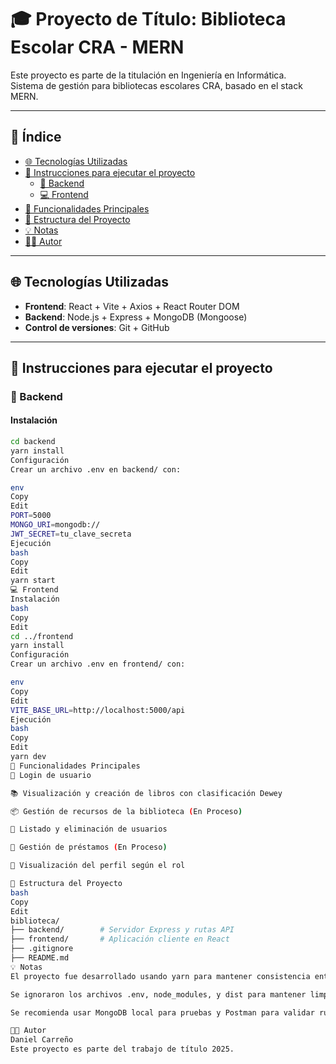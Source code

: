 # 🎓 Proyecto de Título: Biblioteca Escolar CRA - MERN

Este proyecto es parte de la titulación en Ingeniería en Informática.  
Sistema de gestión para bibliotecas escolares CRA, basado en el stack MERN.

---

## 📑 Índice

- [🌐 Tecnologías Utilizadas](#-tecnologías-utilizadas)
- [🚀 Instrucciones para ejecutar el proyecto](#-instrucciones-para-ejecutar-el-proyecto)
  - [🔧 Backend](#-backend)
  - [💻 Frontend](#-frontend)
- [🧩 Funcionalidades Principales](#-funcionalidades-principales)
- [📁 Estructura del Proyecto](#-estructura-del-proyecto)
- [💡 Notas](#-notas)
- [👨‍💻 Autor](#-autor)

---

## 🌐 Tecnologías Utilizadas

- **Frontend**: React + Vite + Axios + React Router DOM  
- **Backend**: Node.js + Express + MongoDB (Mongoose)  
- **Control de versiones**: Git + GitHub

---

## 🚀 Instrucciones para ejecutar el proyecto

### 🔧 Backend

#### Instalación

```bash
cd backend
yarn install
Configuración
Crear un archivo .env en backend/ con:

env
Copy
Edit
PORT=5000
MONGO_URI=mongodb://
JWT_SECRET=tu_clave_secreta
Ejecución
bash
Copy
Edit
yarn start
💻 Frontend
Instalación
bash
Copy
Edit
cd ../frontend
yarn install
Configuración
Crear un archivo .env en frontend/ con:

env
Copy
Edit
VITE_BASE_URL=http://localhost:5000/api
Ejecución
bash
Copy
Edit
yarn dev
🧩 Funcionalidades Principales
🔐 Login de usuario

📚 Visualización y creación de libros con clasificación Dewey

📦 Gestión de recursos de la biblioteca (En Proceso)

👥 Listado y eliminación de usuarios

🔄 Gestión de préstamos (En Proceso)

👤 Visualización del perfil según el rol

📁 Estructura del Proyecto
bash
Copy
Edit
biblioteca/
├── backend/        # Servidor Express y rutas API
├── frontend/       # Aplicación cliente en React
├── .gitignore
├── README.md
💡 Notas
El proyecto fue desarrollado usando yarn para mantener consistencia entre frontend y backend.

Se ignoraron los archivos .env, node_modules, y dist para mantener limpio el repositorio.

Se recomienda usar MongoDB local para pruebas y Postman para validar rutas del backend.

👨‍💻 Autor
Daniel Carreño
Este proyecto es parte del trabajo de título 2025.